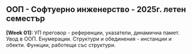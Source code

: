 ## ООП - Софтуерно инженерство - 2025г. летен семестър 

**[Week 01]:** УП преговор - референции, указатели, динамична памет. Увод в ООП. Енумерации. Структури и обединения - инстанции и обекти. Функции, работещи със структури.
